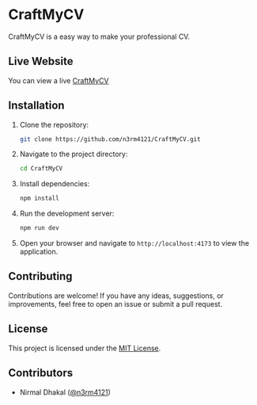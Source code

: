 # CraftMyCV

CraftMyCV is a easy way to make your professional CV.

## Live Website

You can view a live [CraftMyCV](https://craftmycv.netlify.app/)

## Installation

1. Clone the repository:

   ```bash
   git clone https://github.com/n3rm4121/CraftMyCV.git
   ```

2. Navigate to the project directory:

   ```bash
   cd CraftMyCV
   ```

3. Install dependencies:

   ```bash
   npm install
   ```
4. Run the development server:

   ```bash
   npm run dev
   ```

5. Open your browser and navigate to `http://localhost:4173` to view the application.


## Contributing

Contributions are welcome! If you have any ideas, suggestions, or improvements, feel free to open an issue or submit a pull request.

## License

This project is licensed under the [MIT License](LICENSE).

## Contributors
- Nirmal Dhakal ([@n3rm4121](https://github.com/n3rm4121))
